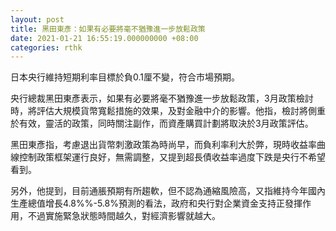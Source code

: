 ```yaml
---
layout: post
title: 黑田東彥：如果有必要將毫不猶豫進一步放鬆政策
date: 2021-01-21 16:55:19.000000000 +08:00
categories: rthk
---
```


日本央行維持短期利率目標於負0.1厘不變，符合市場預期。

央行總裁黑田東彥表示，如果有必要將毫不猶豫進一步放鬆政策，3月政策檢討時，將評估大規模貨幣寬鬆措施的效果，及對金融中介的影響。他指，檢討將側重於有效，靈活的政策，同時關注副作，而資產購買計劃將取決於3月政策評估。

黑田東彥指，考慮退出貨幣刺激政策為時尚早，而負利率利大於弊，現時收益率曲線控制政策框架運行良好，無需調整，又提到超長債收益率過度下跌是央行不希望看到。

另外，他提到，目前通脹預期有所趨軟，但不認為通縮風險高，又指維持今年國內生產總值增長4.8%%-5.8%預測的看法，政府和央行對企業資金支持正發揮作用，不過實施緊急狀態時間越久，對經濟影響就越大。
